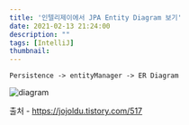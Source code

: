```yaml
---
title: '인텔리제이에서 JPA Entity Diagram 보기'
date: 2021-02-13 21:24:00
description: ""
tags: [IntelliJ]
thumbnail: 
---  
```


`Persistence -> entityManager -> ER Diagram`

![diagram](https://img1.daumcdn.net/thumb/R1280x0/?scode=mtistory2&fname=https%3A%2F%2Fblog.kakaocdn.net%2Fdn%2FWPxEK%2FbtqWU8WCHzM%2FHs3tWamK0yKzTXpxp3b0jk%2Fimg.png)

출처 - https://jojoldu.tistory.com/517